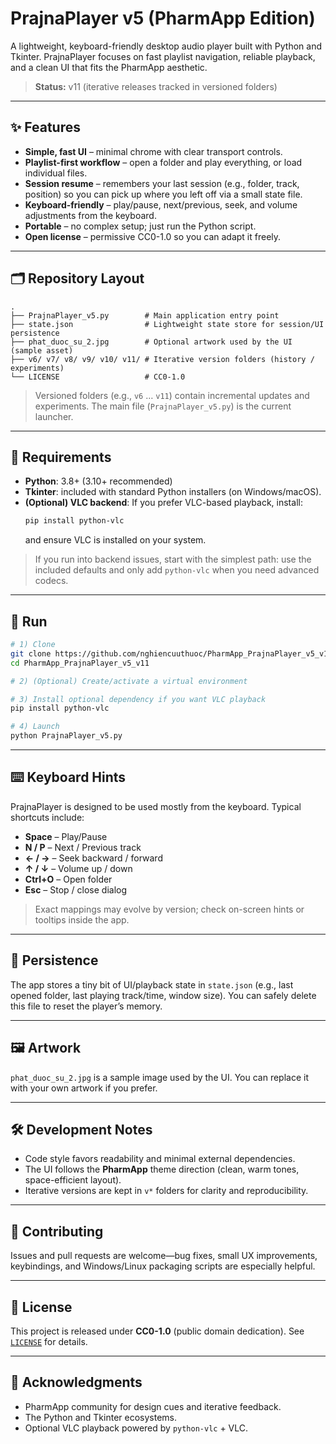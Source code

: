 # PrajnaPlayer v5 (PharmApp Edition)

A lightweight, keyboard-friendly desktop audio player built with Python and Tkinter. PrajnaPlayer focuses on fast playlist navigation, reliable playback, and a clean UI that fits the PharmApp aesthetic.

> **Status:** v11 (iterative releases tracked in versioned folders)

---

## ✨ Features

- **Simple, fast UI** – minimal chrome with clear transport controls.
- **Playlist-first workflow** – open a folder and play everything, or load individual files.
- **Session resume** – remembers your last session (e.g., folder, track, position) so you can pick up where you left off via a small state file.
- **Keyboard-friendly** – play/pause, next/previous, seek, and volume adjustments from the keyboard.
- **Portable** – no complex setup; just run the Python script.
- **Open license** – permissive CC0-1.0 so you can adapt it freely.

---

## 🗂 Repository Layout

```
.
├── PrajnaPlayer_v5.py        # Main application entry point
├── state.json                # Lightweight state store for session/UI persistence
├── phat_duoc_su_2.jpg        # Optional artwork used by the UI (sample asset)
├── v6/ v7/ v8/ v9/ v10/ v11/ # Iterative version folders (history / experiments)
└── LICENSE                   # CC0-1.0
```

> Versioned folders (e.g., `v6` … `v11`) contain incremental updates and experiments. The main file (`PrajnaPlayer_v5.py`) is the current launcher.

---

## 🔧 Requirements

- **Python**: 3.8+ (3.10+ recommended)
- **Tkinter**: included with standard Python installers (on Windows/macOS).  
- **(Optional) VLC backend**: If you prefer VLC-based playback, install:
  ```bash
  pip install python-vlc
  ```
  and ensure VLC is installed on your system.

> If you run into backend issues, start with the simplest path: use the included defaults and only add `python-vlc` when you need advanced codecs.

---

## 🚀 Run

```bash
# 1) Clone
git clone https://github.com/nghiencuuthuoc/PharmApp_PrajnaPlayer_v5_v11.git
cd PharmApp_PrajnaPlayer_v5_v11

# 2) (Optional) Create/activate a virtual environment

# 3) Install optional dependency if you want VLC playback
pip install python-vlc

# 4) Launch
python PrajnaPlayer_v5.py
```

---

## ⌨️ Keyboard Hints

PrajnaPlayer is designed to be used mostly from the keyboard. Typical shortcuts include:

- **Space** – Play/Pause  
- **N / P** – Next / Previous track  
- **← / →** – Seek backward / forward  
- **↑ / ↓** – Volume up / down  
- **Ctrl+O** – Open folder  
- **Esc** – Stop / close dialog

> Exact mappings may evolve by version; check on-screen hints or tooltips inside the app.

---

## 💾 Persistence

The app stores a tiny bit of UI/playback state in `state.json` (e.g., last opened folder, last playing track/time, window size). You can safely delete this file to reset the player’s memory.

---

## 🖼 Artwork

`phat_duoc_su_2.jpg` is a sample image used by the UI. You can replace it with your own artwork if you prefer.

---

## 🛠 Development Notes

- Code style favors readability and minimal external dependencies.
- The UI follows the **PharmApp** theme direction (clean, warm tones, space-efficient layout).
- Iterative versions are kept in `v*` folders for clarity and reproducibility.

---

## 🤝 Contributing

Issues and pull requests are welcome—bug fixes, small UX improvements, keybindings, and Windows/Linux packaging scripts are especially helpful.

---

## 📜 License

This project is released under **CC0-1.0** (public domain dedication). See [`LICENSE`](./LICENSE) for details.

---

## 🙏 Acknowledgments

- PharmApp community for design cues and iterative feedback.
- The Python and Tkinter ecosystems.
- Optional VLC playback powered by `python-vlc` + VLC.
